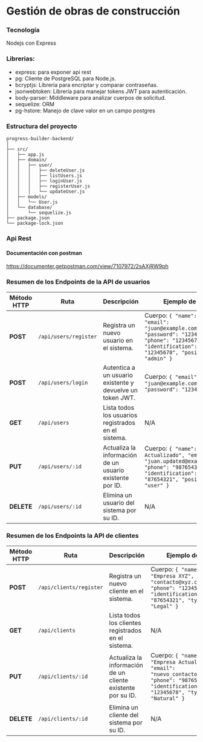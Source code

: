 # Gestión de obras de construcción
### Tecnología
Nodejs con Express

### Librerias:
- express: para exponer api rest
- pg: Cliente de PostgreSQL para Node.js.
- bcryptjs: Librería para encriptar y comparar contraseñas.
- jsonwebtoken: Librería para manejar tokens JWT para autenticación.
- body-parser: Middleware para analizar cuerpos de solicitud.
- sequelize: ORM
- pg-hstore: Manejo de clave valor en un campo postgres

### Estructura del proyecto
```
progress-builder-backend/
│
├── src/
│   ├── app.js
│   ├── domain/
│   │   ├── user/
│   │   │   ├── deleteUser.js
│   │   │   ├── listUsers.js
│   │   │   ├── loginUser.js
│   │   │   ├── registerUser.js
│   │   │   └── updateUser.js
│   ├── models/
│   │   └── User.js
│   └── database/
│       └── sequelize.js
├── package.json
└── package-lock.json
```

### Api Rest
#### Documentación con postman
https://documenter.getpostman.com/view/7107972/2sAXjRW9ph

### Resumen de los Endpoints de la API de usuarios

| Método HTTP | Ruta                  | Descripción                                               | Ejemplo de Uso                                                                                                                                           |
|-------------|-----------------------|-----------------------------------------------------------|----------------------------------------------------------------------------------------------------------------------------------------------------------|
| **POST**    | `/api/users/register` | Registra un nuevo usuario en el sistema.                  | Cuerpo: `{ "name": "Juan", "email": "juan@example.com", "password": "123456", "phone": "123456789", "identification": "12345678", "position": "admin" }` |
| **POST**    | `/api/users/login`    | Autentica a un usuario existente y devuelve un token JWT. | Cuerpo: `{ "email": "juan@example.com", "password": "123456" }`                                                                                          |
| **GET**     | `/api/users`          | Lista todos los usuarios registrados en el sistema.       | N/A                                                                                                                                                      |
| **PUT**     | `/api/users/:id`      | Actualiza la información de un usuario existente por ID.  | Cuerpo: `{ "name": "Juan Actualizado", "email": "juan.updated@example.com", "phone": "987654321", "identification": "87654321", "position": "user" }`    |
| **DELETE**  | `/api/users/:id`      | Elimina un usuario del sistema por su ID.                 | N/A                                                                                                                                                      |

### Resumen de los Endpoints la API de clientes

| Método HTTP | Ruta                          | Descripción                                                         | Ejemplo de Uso                                                                                                                                               |
|-------------|-------------------------------|---------------------------------------------------------------------|--------------------------------------------------------------------------------------------------------------------------------------------------------------|
| **POST**    | `/api/clients/register`       | Registra un nuevo cliente en el sistema.                            | Cuerpo: `{ "name": "Empresa XYZ", "email": "contacto@xyz.com", "phone": "123456789", "identification": "87654321", "type": "Legal" }`                        |
| **GET**     | `/api/clients`                | Lista todos los clientes registrados en el sistema.                 | N/A                                                                                                                                                          |
| **PUT**     | `/api/clients/:id`            | Actualiza la información de un cliente existente por su ID.          | Cuerpo: `{ "name": "Empresa Actualizada", "email": "nuevo_contacto@xyz.com", "phone": "987654321", "identification": "12345678", "type": "Natural" }`         |
| **DELETE**  | `/api/clients/:id`            | Elimina un cliente del sistema por su ID.                           | N/A                                                                                                                                                          |